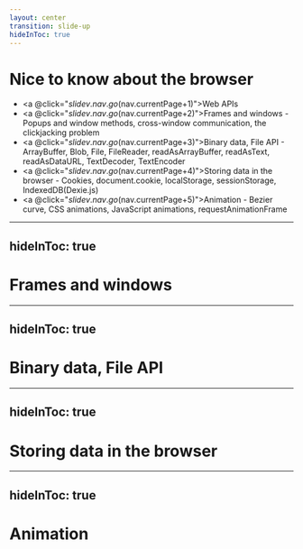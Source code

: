 ```yaml
---
layout: center
transition: slide-up
hideInToc: true
---
```


# Nice to know about the browser

<div mt-2 />

- <a @click="$slidev.nav.go($nav.currentPage+1)">Web APIs</a>
- <a @click="$slidev.nav.go($nav.currentPage+2)">Frames and windows - Popups and window methods, cross-window communication, the clickjacking problem</a>
- <a @click="$slidev.nav.go($nav.currentPage+3)">Binary data, File API - ArrayBuffer, Blob, File, FileReader, readAsArrayBuffer, readAsText, readAsDataURL, TextDecoder, TextEncoder</a>
- <a @click="$slidev.nav.go($nav.currentPage+4)">Storing data in the browser - Cookies, document.cookie, localStorage, sessionStorage, IndexedDB(Dexie.js)</a>
- <a @click="$slidev.nav.go($nav.currentPage+5)">Animation - Bezier curve, CSS animations, JavaScript animations, requestAnimationFrame</a>

---
hideInToc: true
---

# Frames and windows

---
hideInToc: true
---

# Binary data, File API

---
hideInToc: true
---

# Storing data in the browser

---
hideInToc: true
---

# Animation
